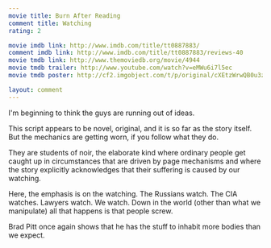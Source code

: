 ```yaml
---
movie title: Burn After Reading
comment title: Watching
rating: 2

movie imdb link: http://www.imdb.com/title/tt0887883/
comment imdb link: http://www.imdb.com/title/tt0887883/reviews-40
movie tmdb link: http://www.themoviedb.org/movie/4944
movie tmdb trailer: http://www.youtube.com/watch?v=eMWu6i7l5ec
movie tmdb poster: http://cf2.imgobject.com/t/p/original/cXEtzWrwQB0u3zPgjaf0IiHEOmk.jpg

layout: comment
---
```


I'm beginning to think the guys are running out of ideas. 

This script appears to be novel, original, and it is so far as the story itself. But the mechanics are getting worn, if you follow what they do.

They are students of noir, the elaborate kind where ordinary people get caught up in circumstances that are driven by page mechanisms and where the story explicitly acknowledges that their suffering is caused by our watching. 

Here, the emphasis is on the watching. The Russians watch. The CIA watches. Lawyers watch. We watch. Down in the world (other than what we manipulate) all that happens is that people screw.

Brad Pitt once again shows that he has the stuff to inhabit more bodies than we expect.